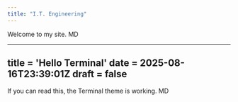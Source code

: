 ```yaml
---
title: "I.T. Engineering"
---
```

Welcome to my site.
MD

---
title = 'Hello Terminal'
date = 2025-08-16T23:39:01Z
draft = false
---
If you can read this, the Terminal theme is working.
MD
